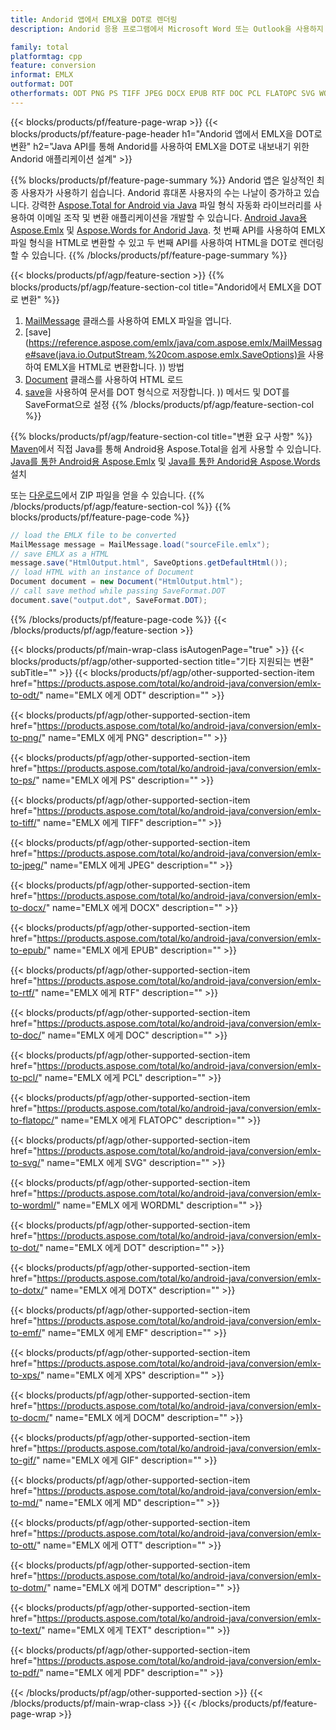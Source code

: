 ```yaml
---
title: Andorid 앱에서 EMLX을 DOT로 렌더링
description: Andorid 응용 프로그램에서 Microsoft Word 또는 Outlook을 사용하지 않고 EMLX을 DOT로 내보내기

family: total
platformtag: cpp
feature: conversion
informat: EMLX
outformat: DOT
otherformats: ODT PNG PS TIFF JPEG DOCX EPUB RTF DOC PCL FLATOPC SVG WORDML BMP DOTX EMF XPS DOCM GIF MD OTT DOTM TEXT PDF
---
```

{{< blocks/products/pf/feature-page-wrap >}}
{{< blocks/products/pf/feature-page-header h1="Andorid 앱에서 EMLX을 DOT로 변환" h2="Java API를 통해 Andorid를 사용하여 EMLX을 DOT로 내보내기 위한 Andorid 애플리케이션 설계" >}}

{{% blocks/products/pf/feature-page-summary %}}
Andorid 앱은 일상적인 최종 사용자가 사용하기 쉽습니다. Andorid 휴대폰 사용자의 수는 나날이 증가하고 있습니다. 강력한 [Aspose.Total for Android via Java](https://products.aspose.com/total/android-java/) 파일 형식 자동화 라이브러리를 사용하여 이메일 조작 및 변환 애플리케이션을 개발할 수 있습니다. [Android Java용 Aspose.Emlx](https://products.aspose.com/emlx/android-java/) 및 [Aspose.Words for Andorid Java](https://products.aspose.com/words/android-java/). 첫 번째 API를 사용하여 EMLX 파일 형식을 HTML로 변환할 수 있고 두 번째 API를 사용하여 HTML을 DOT로 렌더링할 수 있습니다. 
{{% /blocks/products/pf/feature-page-summary  %}}

{{< blocks/products/pf/agp/feature-section >}}
{{% blocks/products/pf/agp/feature-section-col title="Andorid에서 EMLX을 DOT로 변환" %}}
1. [MailMessage](https://reference.aspose.com/emlx/java/com.aspose.emlx/mailmessage) 클래스를 사용하여 EMLX 파일을 엽니다.
2. [save](https://reference.aspose.com/emlx/java/com.aspose.emlx/MailMessage#save(java.io.OutputStream,%20com.aspose.emlx.SaveOptions)을 사용하여 EMLX을 HTML로 변환합니다. )) 방법
3. [Document](https://reference.aspose.com/words/java/com.aspose.words/Document) 클래스를 사용하여 HTML 로드
4. [save](https://reference.aspose.com/words/java/com.aspose.words/Document#save(java.lang.String,com.aspose.words.SaveOptions))을 사용하여 문서를 DOT 형식으로 저장합니다. )) 메서드 및 DOT를 SaveFormat으로 설정
{{% /blocks/products/pf/agp/feature-section-col %}}

{{% blocks/products/pf/agp/feature-section-col title="변환 요구 사항" %}}
[Maven](https://repository.aspose.com/webapp/#/artifacts/browse/tree/General/repo/com/aspose/aspose-total)에서 직접 Java를 통해 Android용 Aspose.Total을 쉽게 사용할 수 있습니다. [Java를 통한 Android용 Aspose.Emlx](https://docs.aspose.com/emlx/androidjava/installation/) 및 [Java를 통한 Andorid용 Aspose.Words](https://docs.aspose.com/words) 설치

또는 [다운로드](https://downloads.aspose.com/total/androidjava)에서 ZIP 파일을 얻을 수 있습니다.
{{% /blocks/products/pf/agp/feature-section-col %}}
{{% blocks/products/pf/feature-page-code %}}
```cs
// load the EMLX file to be converted
MailMessage message = MailMessage.load("sourceFile.emlx"); 
// save EMLX as a HTML 
message.save("HtmlOutput.html", SaveOptions.getDefaultHtml());
// load HTML with an instance of Document
Document document = new Document("HtmlOutput.html");
// call save method while passing SaveFormat.DOT
document.save("output.dot", SaveFormat.DOT); 
```

{{% /blocks/products/pf/feature-page-code %}}
{{< /blocks/products/pf/agp/feature-section >}}

{{< blocks/products/pf/main-wrap-class isAutogenPage="true" >}}
{{< blocks/products/pf/agp/other-supported-section title="기타 지원되는 변환" subTitle="" >}}
{{< blocks/products/pf/agp/other-supported-section-item href="https://products.aspose.com/total/ko/android-java/conversion/emlx-to-odt/" name="EMLX 에게 ODT" description="" >}}

{{< blocks/products/pf/agp/other-supported-section-item href="https://products.aspose.com/total/ko/android-java/conversion/emlx-to-png/" name="EMLX 에게 PNG" description="" >}}

{{< blocks/products/pf/agp/other-supported-section-item href="https://products.aspose.com/total/ko/android-java/conversion/emlx-to-ps/" name="EMLX 에게 PS" description="" >}}

{{< blocks/products/pf/agp/other-supported-section-item href="https://products.aspose.com/total/ko/android-java/conversion/emlx-to-tiff/" name="EMLX 에게 TIFF" description="" >}}

{{< blocks/products/pf/agp/other-supported-section-item href="https://products.aspose.com/total/ko/android-java/conversion/emlx-to-jpeg/" name="EMLX 에게 JPEG" description="" >}}

{{< blocks/products/pf/agp/other-supported-section-item href="https://products.aspose.com/total/ko/android-java/conversion/emlx-to-docx/" name="EMLX 에게 DOCX" description="" >}}

{{< blocks/products/pf/agp/other-supported-section-item href="https://products.aspose.com/total/ko/android-java/conversion/emlx-to-epub/" name="EMLX 에게 EPUB" description="" >}}

{{< blocks/products/pf/agp/other-supported-section-item href="https://products.aspose.com/total/ko/android-java/conversion/emlx-to-rtf/" name="EMLX 에게 RTF" description="" >}}

{{< blocks/products/pf/agp/other-supported-section-item href="https://products.aspose.com/total/ko/android-java/conversion/emlx-to-doc/" name="EMLX 에게 DOC" description="" >}}

{{< blocks/products/pf/agp/other-supported-section-item href="https://products.aspose.com/total/ko/android-java/conversion/emlx-to-pcl/" name="EMLX 에게 PCL" description="" >}}

{{< blocks/products/pf/agp/other-supported-section-item href="https://products.aspose.com/total/ko/android-java/conversion/emlx-to-flatopc/" name="EMLX 에게 FLATOPC" description="" >}}

{{< blocks/products/pf/agp/other-supported-section-item href="https://products.aspose.com/total/ko/android-java/conversion/emlx-to-svg/" name="EMLX 에게 SVG" description="" >}}

{{< blocks/products/pf/agp/other-supported-section-item href="https://products.aspose.com/total/ko/android-java/conversion/emlx-to-wordml/" name="EMLX 에게 WORDML" description="" >}}

{{< blocks/products/pf/agp/other-supported-section-item href="https://products.aspose.com/total/ko/android-java/conversion/emlx-to-dot/" name="EMLX 에게 DOT" description="" >}}

{{< blocks/products/pf/agp/other-supported-section-item href="https://products.aspose.com/total/ko/android-java/conversion/emlx-to-dotx/" name="EMLX 에게 DOTX" description="" >}}

{{< blocks/products/pf/agp/other-supported-section-item href="https://products.aspose.com/total/ko/android-java/conversion/emlx-to-emf/" name="EMLX 에게 EMF" description="" >}}

{{< blocks/products/pf/agp/other-supported-section-item href="https://products.aspose.com/total/ko/android-java/conversion/emlx-to-xps/" name="EMLX 에게 XPS" description="" >}}

{{< blocks/products/pf/agp/other-supported-section-item href="https://products.aspose.com/total/ko/android-java/conversion/emlx-to-docm/" name="EMLX 에게 DOCM" description="" >}}

{{< blocks/products/pf/agp/other-supported-section-item href="https://products.aspose.com/total/ko/android-java/conversion/emlx-to-gif/" name="EMLX 에게 GIF" description="" >}}

{{< blocks/products/pf/agp/other-supported-section-item href="https://products.aspose.com/total/ko/android-java/conversion/emlx-to-md/" name="EMLX 에게 MD" description="" >}}

{{< blocks/products/pf/agp/other-supported-section-item href="https://products.aspose.com/total/ko/android-java/conversion/emlx-to-ott/" name="EMLX 에게 OTT" description="" >}}

{{< blocks/products/pf/agp/other-supported-section-item href="https://products.aspose.com/total/ko/android-java/conversion/emlx-to-dotm/" name="EMLX 에게 DOTM" description="" >}}

{{< blocks/products/pf/agp/other-supported-section-item href="https://products.aspose.com/total/ko/android-java/conversion/emlx-to-text/" name="EMLX 에게 TEXT" description="" >}}

{{< blocks/products/pf/agp/other-supported-section-item href="https://products.aspose.com/total/ko/android-java/conversion/emlx-to-pdf/" name="EMLX 에게 PDF" description="" >}}


{{< /blocks/products/pf/agp/other-supported-section >}}
{{< /blocks/products/pf/main-wrap-class >}}
{{< /blocks/products/pf/feature-page-wrap >}}